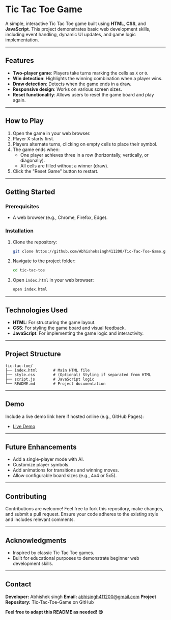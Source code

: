 
# **Tic Tac Toe Game**

A simple, interactive Tic Tac Toe game built using **HTML**, **CSS**, and **JavaScript**. This project demonstrates basic web development skills, including event handling, dynamic UI updates, and game logic implementation.

---

## **Features**
- **Two-player game**: Players take turns marking the cells as `X` or `O`.
- **Win detection**: Highlights the winning combination when a player wins.
- **Draw detection**: Detects when the game ends in a draw.
- **Responsive design**: Works on various screen sizes.
- **Reset functionality**: Allows users to reset the game board and play again.

---

## **How to Play**
1. Open the game in your web browser.
2. Player X starts first.
3. Players alternate turns, clicking on empty cells to place their symbol.
4. The game ends when:
   - One player achieves three in a row (horizontally, vertically, or diagonally).
   - All cells are filled without a winner (draw).
5. Click the "Reset Game" button to restart.

---

## **Getting Started**
### **Prerequisites**
- A web browser (e.g., Chrome, Firefox, Edge).

### **Installation**
1. Clone the repository:
   ```bash
   git clone https://github.com/Abhisheksingh411200/Tic-Tac-Toe-Game.git
   ```
2. Navigate to the project folder:
   ```bash
   cd tic-tac-toe
   ```
3. Open `index.html` in your web browser:
   ```bash
   open index.html
   ```

---

## **Technologies Used**
- **HTML**: For structuring the game layout.
- **CSS**: For styling the game board and visual feedback.
- **JavaScript**: For implementing the game logic and interactivity.

---

## **Project Structure**
```
tic-tac-toe/
├── index.html       # Main HTML file
├── style.css        # (Optional) Styling if separated from HTML
├── script.js        # JavaScript logic
└── README.md        # Project documentation
```

---

## **Demo**
Include a live demo link here if hosted online (e.g., GitHub Pages):
- [Live Demo](https://github.com/Abhisheksingh411200/Tic-Tac-Toe-Game.git)

---

## **Future Enhancements**
- Add a single-player mode with AI.
- Customize player symbols.
- Add animations for transitions and winning moves.
- Allow configurable board sizes (e.g., 4x4 or 5x5).

---

## **Contributing**
Contributions are welcome! Feel free to fork this repository, make changes, and submit a pull request. Ensure your code adheres to the existing style and includes relevant comments.

---


## **Acknowledgments**
- Inspired by classic Tic Tac Toe games.
- Built for educational purposes to demonstrate beginner web development skills.

---
## **Contact**
**Developer:** Abhishek singh
**Email:** abhisingh411200@gmail.com
**Project Repository:** Tic-Tac-Toe-Game on GitHub

**Feel free to adapt this README as needed! 😊**
